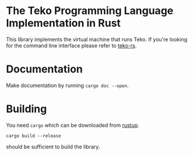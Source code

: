 # The Teko Programming Language Implementation in Rust #

This library implements the virtual machine that runs Teko. If you're looking for the
command line interface please refer to [teko-rs](https://github.com/BourgondAries/teko-rs).

# Documentation #

Make documentation by running `cargo doc --open`.

# Building #

You need `cargo` which can be downloaded from [rustup](https://rustup.rs/).

	cargo build --release

should be sufficient to build the library.
